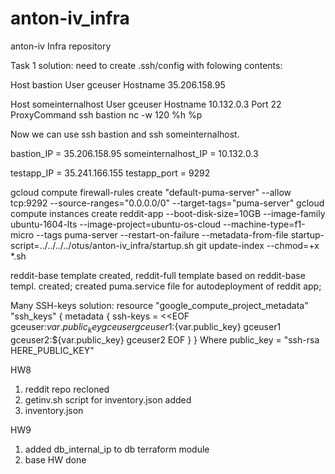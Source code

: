 # anton-iv_infra
anton-iv Infra repository

Task 1 solution: need to create .ssh/config with folowing contents:

Host bastion
  User gceuser
  Hostname 35.206.158.95

Host someinternalhost
  User gceuser
  Hostname 10.132.0.3
  Port 22
  ProxyCommand ssh bastion nc -w 120 %h %p

Now we can use ssh bastion and ssh someinternalhost.

bastion_IP = 35.206.158.95
someinternalhost_IP = 10.132.0.3

testapp_IP = 35.241.166.155
testapp_port = 9292

gcloud compute firewall-rules create "default-puma-server" --allow tcp:9292 --source-ranges="0.0.0.0/0" --target-tags="puma-server"
gcloud compute instances create reddit-app --boot-disk-size=10GB --image-family ubuntu-1604-lts --image-project=ubuntu-os-cloud --machine-type=f1-micro --tags puma-server --restart-on-failure --metadata-from-file startup-script=../../../../otus/anton-iv_infra/startup.sh
git update-index --chmod=+x *.sh

reddit-base template created, reddit-full template based on reddit-base templ. created; created puma.service file for autodeployment of reddit app;

Many SSH-keys solution:
resource "google_compute_project_metadata" "ssh_keys" {
    metadata {
      ssh-keys = <<EOF
      gceuser:${var.public_key} gceuser
      gceuser1:${var.public_key} gceuser1
      gceuser2:${var.public_key} gceuser2
      EOF
    }
}
Where public_key = "ssh-rsa HERE_PUBLIC_KEY"

HW8
1) reddit repo recloned
2) getinv.sh script for inventory.json added
3) inventory.json

HW9
1) added db_internal_ip to db terraform module
2) base HW done
